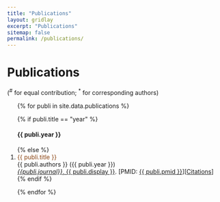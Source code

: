 ```yaml
---
title: "Publications"
layout: gridlay
excerpt: "Publications"
sitemap: false
permalink: /publications/
---
```


# Publications

(<sup>#</sup> for equal contribution; <sup>\*</sup> for corresponding authors)

<ol>
{% for publi in site.data.publications %}

{% if publi.title == "year" %}
<h4>{{ publi.year }}</h4>
{% else %}
<li> <span style="color:#8B4513">{{ publi.title }}</span> <br />
{{ publi.authors }} ({{ publi.year }}) <br /> 
<a href="https://doi.org/{{ publi.doi }}"><i>{{publi.journal}}</i>, {{ publi.display }}</a>.
[PMID: <a href="https://www.ncbi.nlm.nih.gov/pubmed/{{ publi.pmid }}">{{ publi.pmid }}</a>][<a href="https://badge.dimensions.ai/details/doi/{{ publi.doi }}">Citations</a>]
</li>
{% endif %}

{% endfor %}
</ol>
